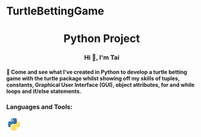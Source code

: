 # TurtleBettingGame
<h1 align="center"> Python Project</h1>
<h3 align="center">Hi 👋, I'm Tai</h3>

<h4 align="left"> 🌱 Come and see what I've created in Python to develop a turtle betting game with the turtle package whilst showing off my skills of tuples, constants, Graphical User Interface (GUI), object attributes, for and while loops and if/else statements.</h4>
<p align="left">
</p>

<h3 align="left">Languages and Tools:</h3>
<p align="left"> <a href="https://www.python.org" target="_blank" rel="noreferrer"> <img src="https://raw.githubusercontent.com/devicons/devicon/master/icons/python/python-original.svg" alt="python" width="40" height="40"/> </a> </p>
